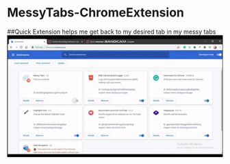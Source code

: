 # MessyTabs-ChromeExtension
##Quick Extension helps me get back to my desired tab in my messy tabs
![intro](img/demo.gif) 